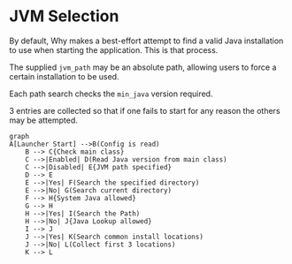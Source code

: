 # JVM Selection

By default, Why makes a best-effort attempt to find a valid Java installation 
to use when starting the application. This is that process.

The supplied `jvm_path` may be an absolute path, 
allowing users to force a certain installation to be used.

Each path search checks the `min_java` version required.

3 entries are collected so that if one fails to start 
for any reason the others may be attempted.

```mermaid
graph
A[Launcher Start] -->B(Config is read)
    B --> C{Check main class}
    C -->|Enabled| D(Read Java version from main class)
    C -->|Disabled| E{JVM path specified}
    D --> E
    E -->|Yes| F(Search the specified directory)
    E -->|No| G(Search current directory)
    F --> H{System Java allowed}
    G --> H
    H -->|Yes| I(Search the Path)
    H -->|No| J{Java Lookup allowed}
    I --> J
    J -->|Yes| K(Search common install locations)
    J -->|No| L(Collect first 3 locations)
    K --> L    
```